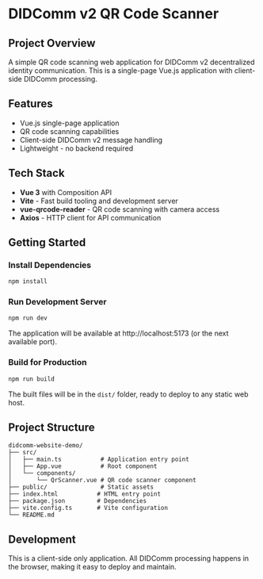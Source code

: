 # DIDComm v2 QR Code Scanner

## Project Overview

A simple QR code scanning web application for DIDComm v2 decentralized identity communication. This is a single-page Vue.js application with client-side DIDComm processing.

## Features

- Vue.js single-page application
- QR code scanning capabilities
- Client-side DIDComm v2 message handling
- Lightweight - no backend required

## Tech Stack

- **Vue 3** with Composition API
- **Vite** - Fast build tooling and development server
- **vue-qrcode-reader** - QR code scanning with camera access
- **Axios** - HTTP client for API communication

## Getting Started

### Install Dependencies

```sh
npm install
```

### Run Development Server

```sh
npm run dev
```

The application will be available at http://localhost:5173 (or the next available port).

### Build for Production

```sh
npm run build
```

The built files will be in the `dist/` folder, ready to deploy to any static web host.

## Project Structure

```
didcomm-website-demo/
├── src/
│   ├── main.ts           # Application entry point
│   ├── App.vue           # Root component
│   └── components/
│       └── QrScanner.vue # QR code scanner component
├── public/               # Static assets
├── index.html           # HTML entry point
├── package.json         # Dependencies
├── vite.config.ts       # Vite configuration
└── README.md
```

## Development

This is a client-side only application. All DIDComm processing happens in the browser, making it easy to deploy and maintain.
